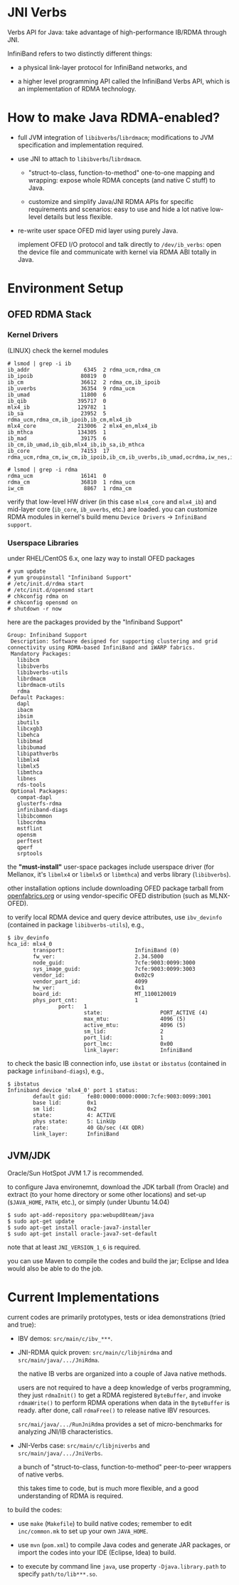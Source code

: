 # JNI Verbs #

Verbs API for Java: take advantage of high-performance IB/RDMA through JNI.

InfiniBand refers to two distinctly different things:

* a physical link-layer protocol for InfiniBand networks, and

* a higher level programming API called the InfiniBand Verbs API, which is an implementation of RDMA technology.

# How to make Java RDMA-enabled? #

* full JVM integration of `libibverbs`/`librdmacm`; modifications to JVM specification and implementation required.

* use JNI to attach to `libibverbs`/`librdmacm`.

  - "struct-to-class, function-to-method" one-to-one mapping and wrapping: expose whole RDMA concepts (and native C stuff) to Java.

  - customize and simplify Java/JNI RDMA APIs for specific requirements and scenarios: easy to use and hide a lot native low-level details but less flexible.

* re-write user space OFED mid layer using purely Java.

  implement OFED I/O protocol and talk directly to `/dev/ib_verbs`: open the device file and communicate with kernel via RDMA ABI totally in Java.

# Environment Setup #

## OFED RDMA Stack ##

### Kernel Drivers ###

(LINUX) check the kernel modules

    # lsmod | grep -i ib
    ib_addr                 6345  2 rdma_ucm,rdma_cm
    ib_ipoib               80819  0
    ib_cm                  36612  2 rdma_cm,ib_ipoib
    ib_uverbs              36354  9 rdma_ucm
    ib_umad                11800  6
    ib_qib                395717  0
    mlx4_ib               129782  1
    ib_sa                  23952  5 rdma_ucm,rdma_cm,ib_ipoib,ib_cm,mlx4_ib
    mlx4_core             213006  2 mlx4_en,mlx4_ib
    ib_mthca              134305  1
    ib_mad                 39175  6 ib_cm,ib_umad,ib_qib,mlx4_ib,ib_sa,ib_mthca
    ib_core                74153  17 rdma_ucm,rdma_cm,iw_cm,ib_ipoib,ib_cm,ib_uverbs,ib_umad,ocrdma,iw_nes,iw_cxgb4,iw_cxgb3,ib_qib,mlx5_ib,mlx4_ib,ib_sa,ib_mthca,ib_mad

    # lsmod | grep -i rdma
    rdma_ucm               16141  0
    rdma_cm                36810  1 rdma_ucm
    iw_cm                   8867  1 rdma_cm

verify that low-level HW driver (in this case `mlx4_core` and `mlx4_ib`) and mid-layer core (`ib_core`, `ib_uverbs`, etc.) are loaded. you can customize RDMA modules in kernel's build menu `Device Drivers` -> `InfiniBand support`.

### Userspace Libraries ###

under RHEL/CentOS 6.x, one lazy way to install OFED packages

    # yum update
    # yum groupinstall "Infiniband Support"
    # /etc/init.d/rdma start
    # /etc/init.d/opensmd start
    # chkconfig rdma on
    # chkconfig opensmd on
    # shutdown -r now

here are the packages provided by the "Infiniband Support"

    Group: Infiniband Support
     Description: Software designed for supporting clustering and grid connectivity using RDMA-based InfiniBand and iWARP fabrics.
     Mandatory Packages:
       libibcm
       libibverbs
       libibverbs-utils
       librdmacm
       librdmacm-utils
       rdma
     Default Packages:
       dapl
       ibacm
       ibsim
       ibutils
       libcxgb3
       libehca
       libibmad
       libibumad
       libipathverbs
       libmlx4
       libmlx5
       libmthca
       libnes
       rds-tools
     Optional Packages:
       compat-dapl
       glusterfs-rdma
       infiniband-diags
       libibcommon
       libocrdma
       mstflint
       opensm
       perftest
       qperf
       srptools

the **"must-install"** user-space packages include userspace driver (for Mellanox, it's `libmlx4` or `libmlx5` or `libmthca`) and verbs library (`libibverbs`).

other installation options include downloading OFED package tarball from [openfabrics.org][1] or using vendor-specific OFED distribution (such as MLNX-OFED).

to verify local RDMA device and query device attributes, use `ibv_devinfo` (contained in package `libibverbs-utils`), e.g.,

    $ ibv_devinfo 
    hca_id: mlx4_0
            transport:                      InfiniBand (0)
            fw_ver:                         2.34.5000
            node_guid:                      7cfe:9003:0099:3000
            sys_image_guid:                 7cfe:9003:0099:3003
            vendor_id:                      0x02c9
            vendor_part_id:                 4099
            hw_ver:                         0x1
            board_id:                       MT_1100120019
            phys_port_cnt:                  1
                    port:   1
                            state:                  PORT_ACTIVE (4)
                            max_mtu:                4096 (5)
                            active_mtu:             4096 (5)
                            sm_lid:                 2
                            port_lid:               1
                            port_lmc:               0x00
                            link_layer:             InfiniBand

to check the basic IB connection info, use `ibstat` or `ibstatus` (contained in package `infiniband-diags`), e.g.,

    $ ibstatus
    Infiniband device 'mlx4_0' port 1 status:
            default gid:     fe80:0000:0000:0000:7cfe:9003:0099:3001
            base lid:        0x1
            sm lid:          0x2
            state:           4: ACTIVE
            phys state:      5: LinkUp
            rate:            40 Gb/sec (4X QDR)
            link_layer:      InfiniBand

## JVM/JDK ##

Oracle/Sun HotSpot JVM 1.7 is recommended.

to configure Java environemnt, download the JDK tarball (from Oracle) and extract (to your home directory or some other locations) and set-up (`$JAVA_HOME`, `PATH`, etc.), or simply (under Ubuntu 14.04)

    $ sudo apt-add-repository ppa:webupd8team/java
    $ sudo apt-get update
    $ sudo apt-get install oracle-java7-installer
    $ sudo apt-get install oracle-java7-set-default

note that at least `JNI_VERSION_1_6` is required.

you can use Maven to compile the codes and build the jar; Eclipse and Idea would also be able to do the job.

# Current Implementations #

current codes are primarily prototypes, tests or idea demonstrations (tried and true):

* IBV demos: `src/main/c/ibv_***`.

* JNI-RDMA quick proven: `src/main/c/libjnirdma` and `src/main/java/.../JniRdma`.

  the native IB verbs are organized into a couple of Java native methods.

  users are not required to have a deep knowledge of verbs programming, they just `rdmaInit()` to get a RDMA registered `ByteBuffer`, and invoke `rdmaWrite()` to perform RDMA operations when data in the `ByteBuffer` is ready. after done, call `rdmaFree()` to release native IBV resources.

  `src/mai/java/.../RunJniRdma` provides a set of micro-benchmarks for analyzing JNI/IB characteristics.

* JNI-Verbs case: `src/main/c/libjniverbs` and `src/main/java/.../JniVerbs`.

  a bunch of "struct-to-class, function-to-method" peer-to-peer wrappers of native verbs.

  this takes time to code, but is much more flexible, and a good understanding of RDMA is required.

to build the codes:

* use `make` (`Makefile`) to build native codes; remember to edit `inc/common.mk` to set up your own `JAVA_HOME`.

* use `mvn` (`pom.xml`) to compile Java codes and generate JAR packages, or import the codes into your IDE (Eclipse, Idea) to build.

* to execute by command line `java`, use property `-Djava.library.path` to specify `path/to/lib***.so`.

[1]: https://www.openfabrics.org


